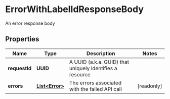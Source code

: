 

# ErrorWithLabelIdResponseBody

An error response body

## Properties

| Name | Type | Description | Notes |
|------------ | ------------- | ------------- | -------------|
|**requestId** | **UUID** | A UUID (a.k.a. GUID) that uniquely identifies a resource |  |
|**errors** | [**List&lt;Error&gt;**](Error.md) | The errors associated with the failed API call |  [readonly] |



